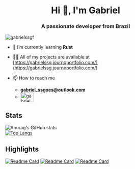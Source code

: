 <h1 align="center">Hi 👋, I'm Gabriel</h1>
<h3 align="center">A passionate developer from Brazil</h3>

<p align="left"> <img src="https://komarev.com/ghpvc/?username=gabrielssgf&label=Profile%20views&color=0e75b6&style=flat" alt="gabrielssgf" /> </p>

- 🌱 I’m currently learning **Rust**

- 👨‍💻 All of my projects are available at [https://gabrielssg.journoportfolio.com/](https://gabrielssg.journoportfolio.com/)

- 📫 How to reach me
    - **gabriel_ssgoes@outlook.com**
    - <a href="https://linkedin.com/in/gabriel-soares-588832199" target="blank"><img align="center" src="https://raw.githubusercontent.com/rahuldkjain/github-profile-readme-generator/master/src/images/icons/Social/linked-in-alt.svg" alt="gabriel soares" height="30" width="40" /></a>

## Stats

![Anurag's GitHub stats](https://github-readme-stats.vercel.app/api?username=GabrielSSGF&show_icons=true&theme=holi) <br>
[![Top Langs](https://github-readme-stats.vercel.app/api/top-langs/?username=GabrielSSGF&layout=compact&theme=holi)](https://github.com/anuraghazra/github-readme-stats)

## Highlights
[![Readme Card](https://github-readme-stats.vercel.app/api/pin/?username=GabrielSSGF&repo=SistemaDeAmortizacao&theme=holi)](https://github.com/GabrielSSGF/SistemaDeAmortizacao)
[![Readme Card](https://github-readme-stats.vercel.app/api/pin/?username=GabrielSSGF&repo=Report-Generator-for-Jira&theme=holi)](https://github.com/GabrielSSGF/Report-Generator-for-Jira)
[![Readme Card](https://github-readme-stats.vercel.app/api/pin/?username=GabrielSSGF&repo=Shopping-Planner&theme=omni)](https://github.com/GabrielSSGF/Shopping-Planner)
